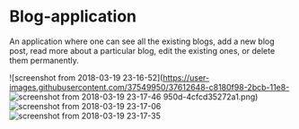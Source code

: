# Blog-application

An application where one can see all the existing blogs, add a new blog post, read more about a particular blog, edit the existing ones, or delete them permanently.

![screenshot from 2018-03-19 23-16-52](https://user-images.githubusercontent.com/37549950/37612648-c8180f98-2bcb-11e8-
![screenshot from 2018-03-19 23-17-46](https://user-images.githubusercontent.com/37549950/37612658-cd5a82ba-2bcb-11e8-8e81-cdbaf2495096.png)
950d-4cfcd35272a1.png)
![screenshot from 2018-03-19 23-17-06](https://user-images.githubusercontent.com/37549950/37612652-c9cc02e0-2bcb-11e8-8860-d2eb8defcead.png)
![screenshot from 2018-03-19 23-17-35](https://user-images.githubusercontent.com/37549950/37612654-cbfb8400-2bcb-11e8-8e2e-1e9e81d981a2.png)
